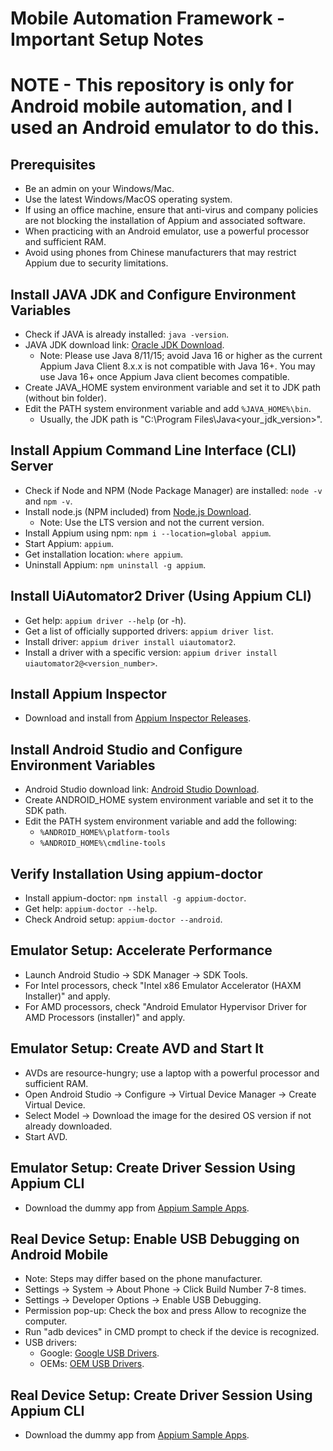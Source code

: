 # Mobile Automation Framework - Important Setup Notes

# NOTE - This repository is only for Android mobile automation, and I used an Android emulator to do this.

## Prerequisites
- Be an admin on your Windows/Mac.
- Use the latest Windows/MacOS operating system.
- If using an office machine, ensure that anti-virus and company policies are not blocking the installation of Appium and associated software.
- When practicing with an Android emulator, use a powerful processor and sufficient RAM.
- Avoid using phones from Chinese manufacturers that may restrict Appium due to security limitations.

## Install JAVA JDK and Configure Environment Variables
- Check if JAVA is already installed: `java -version`.
- JAVA JDK download link: [Oracle JDK Download](https://www.oracle.com/technetwork/java/javase/downloads/index.html).
    - Note: Please use Java 8/11/15; avoid Java 16 or higher as the current Appium Java Client 8.x.x is not compatible with Java 16+. You may use Java 16+ once Appium Java client becomes compatible.
- Create JAVA_HOME system environment variable and set it to JDK path (without bin folder).
- Edit the PATH system environment variable and add `%JAVA_HOME%\bin`.
    - Usually, the JDK path is "C:\Program Files\Java\<your_jdk_version>".

## Install Appium Command Line Interface (CLI) Server
- Check if Node and NPM (Node Package Manager) are installed: `node -v` and `npm -v`.
- Install node.js (NPM included) from [Node.js Download](https://nodejs.org/en/download/).
    - Note: Use the LTS version and not the current version.
- Install Appium using npm: `npm i --location=global appium`.
- Start Appium: `appium`.
- Get installation location: `where appium`.
- Uninstall Appium: `npm uninstall -g appium`.

## Install UiAutomator2 Driver (Using Appium CLI)
- Get help: `appium driver --help` (or -h).
- Get a list of officially supported drivers: `appium driver list`.
- Install driver: `appium driver install uiautomator2`.
- Install a driver with a specific version: `appium driver install uiautomator2@<version_number>`.

## Install Appium Inspector
- Download and install from [Appium Inspector Releases](https://github.com/appium/appium-inspector/releases).

## Install Android Studio and Configure Environment Variables
- Android Studio download link: [Android Studio Download](https://developer.android.com/studio).
- Create ANDROID_HOME system environment variable and set it to the SDK path.
- Edit the PATH system environment variable and add the following:
    - `%ANDROID_HOME%\platform-tools`
    - `%ANDROID_HOME%\cmdline-tools`

## Verify Installation Using appium-doctor
- Install appium-doctor: `npm install -g appium-doctor`.
- Get help: `appium-doctor --help`.
- Check Android setup: `appium-doctor --android`.

## Emulator Setup: Accelerate Performance
- Launch Android Studio -> SDK Manager -> SDK Tools.
- For Intel processors, check "Intel x86 Emulator Accelerator (HAXM Installer)" and apply.
- For AMD processors, check "Android Emulator Hypervisor Driver for AMD Processors (installer)" and apply.

## Emulator Setup: Create AVD and Start It
- AVDs are resource-hungry; use a laptop with a powerful processor and sufficient RAM.
- Open Android Studio -> Configure -> Virtual Device Manager -> Create Virtual Device.
- Select Model -> Download the image for the desired OS version if not already downloaded.
- Start AVD.

## Emulator Setup: Create Driver Session Using Appium CLI
- Download the dummy app from [Appium Sample Apps](https://github.com/appium/appium/tree/master/packages/appium/sample-code/apps).

## Real Device Setup: Enable USB Debugging on Android Mobile
- Note: Steps may differ based on the phone manufacturer.
- Settings -> System -> About Phone -> Click Build Number 7-8 times.
- Settings -> Developer Options -> Enable USB Debugging.
- Permission pop-up: Check the box and press Allow to recognize the computer.
- Run "adb devices" in CMD prompt to check if the device is recognized.
- USB drivers:
    - Google: [Google USB Drivers](https://developer.android.com/studio/run/win-usb).
    - OEMs: [OEM USB Drivers](https://developer.android.com/studio/run/oem-usb).

## Real Device Setup: Create Driver Session Using Appium CLI
- Download the dummy app from [Appium Sample Apps](https://github.com/appium/appium/tree/master/packages/appium/sample-code/apps).
